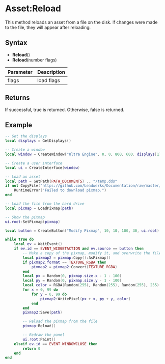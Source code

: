 # Asset:Reload

This method reloads an asset from a file on the disk. If changes were made to the file, they will appear after reloading.

## Syntax

- **Reload**()
- **Reload**(number flags)

| Parameter | Description |
|---|---|
| flags | load flags |

## Returns

If successful, true is returned. Otherwise, false is returned.

## Example

```lua
-- Get the displays
local displays = GetDisplays()

-- Create a window
local window = CreateWindow("Ultra Engine", 0, 0, 800, 600, displays[1])

-- Create a user interface
local ui = CreateInterface(window)

-- Load an asset
local path = GetPath(PATH_DOCUMENTS) .. "/temp.dds"
if not CopyFile("https://github.com/Leadwerks/Documentation/raw/master/Assets/Materials/Ground/dirt01.dds", path) then
    RuntimeError("Failed to download pixmap.")
end

-- Load the file from the hard drive
local pixmap = LoadPixmap(path)

-- Show the pixmap
ui.root:SetPixmap(pixmap)

local button = CreateButton("Modify Pixmap", 10, 10, 100, 30, ui.root)

while true do
    local ev = WaitEvent()
    if ev.id == EVENT_WIDGETACTION and ev.source == button then
        -- Make a copy of the pixmap, modify it, and overwrite the file
        local pixmap2 = pixmap:Copy():AsPixmap()
        if pixmap2.format ~= TEXTURE_RGBA then
            pixmap2 = pixmap2:Convert(TEXTURE_RGBA)
        end
        local px = Random(0, pixmap.size.x - 1 - 100)
        local py = Random(0, pixmap.size.y - 1 - 100)
        local color = RGBA(Random(255), Random(255), Random(255), 255)
        for x = 0, 99 do
            for y = 0, 99 do
                pixmap2:WritePixel(px + x, py + y, color)
            end
        end
        pixmap2:Save(path)

        -- Reload the pixmap from the file
        pixmap:Reload()

        -- Redraw the panel
        ui.root:Paint()
    elseif ev.id == EVENT_WINDOWCLOSE then
        return 0
    end
end
```
